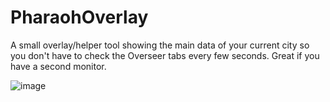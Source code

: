 # PharaohOverlay
A small overlay/helper tool showing the main data of your current city so you don't have to check the Overseer tabs every few seconds. Great if you have a second monitor.

![image](https://github.com/Banderi/PharaohOverlay/assets/16541079/0a69d860-e6b9-43b7-930e-aa3dcb62a1e7)
